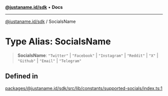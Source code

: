 [**@justaname.id/sdk**](../README.md) • **Docs**

***

[@justaname.id/sdk](../globals.md) / SocialsName

# Type Alias: SocialsName

> **SocialsName**: `"Twitter"` \| `"Facebook"` \| `"Instagram"` \| `"Reddit"` \| `"X"` \| `"Github"` \| `"Email"` \| `"Telegram"`

## Defined in

[packages/@justaname.id/sdk/src/lib/constants/supported-socials/index.ts:1](https://github.com/JustaName-id/JustaName-sdk/blob/626b4b68604f3125538c424811e641247a5bd58d/packages/@justaname.id/sdk/src/lib/constants/supported-socials/index.ts#L1)
